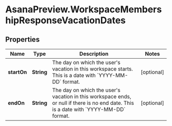 # AsanaPreview.WorkspaceMembershipResponseVacationDates

## Properties

Name | Type | Description | Notes
------------ | ------------- | ------------- | -------------
**startOn** | **String** | The day on which the user&#39;s vacation in this workspace starts. This is a date with &#x60;YYYY-MM-DD&#x60; format. | [optional] 
**endOn** | **String** | The day on which the user&#39;s vacation in this workspace ends, or null if there is no end date. This is a date with &#x60;YYYY-MM-DD&#x60; format. | [optional] 


